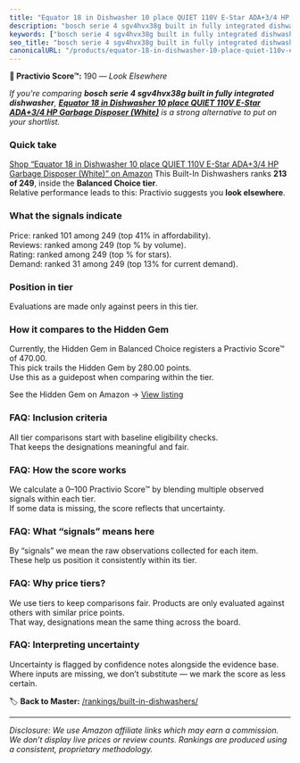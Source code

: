 ```yaml
---
title: "Equator 18 in Dishwasher 10 place QUIET 110V E-Star ADA+3/4 HP Garbage Disposer (White)"
description: "bosch serie 4 sgv4hvx38g built in fully integrated dishwasher: Data-driven ranking using the Practivio Score™. Positioned by quality, value, demand, findabilit…"
keywords: ["bosch serie 4 sgv4hvx38g built in fully integrated dishwasher"]
seo_title: "bosch serie 4 sgv4hvx38g built in fully integrated dishwasher — Look Elsewhere (2025)"
canonicalURL: "/products/equator-18-in-dishwasher-10-place-quiet-110v-e-star-ada34-hp-garbage-disposer-white-B0DCC8ZKNY/"
---
```


**🚫 Practivio Score™:** 190 — _Look Elsewhere_


*If you're comparing **bosch serie 4 sgv4hvx38g built in fully integrated dishwasher**, **[Equator 18 in Dishwasher 10 place QUIET 110V E-Star ADA+3/4 HP Garbage Disposer (White)](https://www.amazon.com/dp/B0DCC8ZKNY?tag=practivio-20)** is a strong alternative to put on your shortlist.*
### Quick take
[Shop “Equator 18 in Dishwasher 10 place QUIET 110V E-Star ADA+3/4 HP Garbage Disposer (White)” on Amazon](https://www.amazon.com/dp/B0DCC8ZKNY?tag=practivio-20)
This Built-In Dishwashers ranks **213 of 249**, inside the **Balanced Choice tier**.  
Relative performance leads to this: Practivio suggests you **look elsewhere**.

### What the signals indicate
Price: ranked 101 among 249 (top 41% in affordability).  
Reviews: ranked  among 249 (top % by volume).  
Rating: ranked  among 249 (top % for stars).  
Demand: ranked 31 among 249 (top 13% for current demand).

### Position in tier
Evaluations are made only against peers in this tier.

### How it compares to the Hidden Gem
Currently, the Hidden Gem in Balanced Choice registers a Practivio Score™ of 470.00.  
This pick trails the Hidden Gem by 280.00 points.  
Use this as a guidepost when comparing within the tier.  

See the Hidden Gem on Amazon → [View listing](https://www.amazon.com/dp/B01MQGDIAR?tag=practivio-20)

### FAQ: Inclusion criteria
All tier comparisons start with baseline eligibility checks.  
That keeps the designations meaningful and fair.

### FAQ: How the score works
We calculate a 0–100 Practivio Score™ by blending multiple observed signals within each tier.  
If some data is missing, the score reflects that uncertainty.

### FAQ: What “signals” means here
By “signals” we mean the raw observations collected for each item.  
These help us position it consistently within its tier.

### FAQ: Why price tiers?
We use tiers to keep comparisons fair. Products are only evaluated against others with similar price points.  
That way, designations mean the same thing across the board.

### FAQ: Interpreting uncertainty
Uncertainty is flagged by confidence notes alongside the evidence base.  
Where inputs are missing, we don’t substitute — we mark the score as less certain.


🏷️ **Back to Master:** [/rankings/built-in-dishwashers/](/rankings/built-in-dishwashers/)

---
_Disclosure: We use Amazon affiliate links which may earn a commission. We don’t display live prices or review counts. Rankings are produced using a consistent, proprietary methodology._
